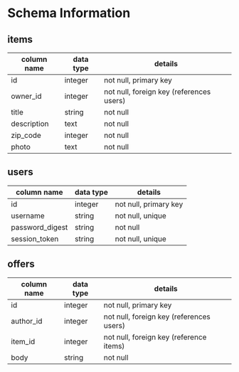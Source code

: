 # Schema Information

## items
column name | data type | details
------------|-----------|-----------------------
id          | integer   | not null, primary key
owner_id    | integer   | not null, foreign key (references users)
title       | string    | not null
description | text      | not null
zip_code    | integer   | not null
photo       | text      | not null

## users
column name     | data type | details
----------------|-----------|-----------------------
id              | integer   | not null, primary key
username        | string    | not null, unique
password_digest | string    | not null
session_token   | string    | not null, unique

## offers
column name | data type | details
------------|-----------|-----------------------
id          | integer   | not null, primary key
author_id   | integer   | not null, foreign key (references users)
item_id     | integer   | not null, foreign key (reference items)
body        | string    | not null
